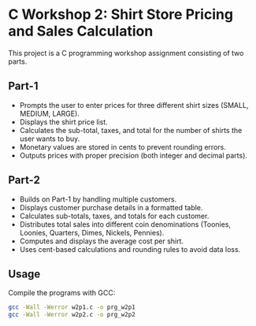 # C Workshop 2: Shirt Store Pricing and Sales Calculation

This project is a C programming workshop assignment consisting of two parts.

## Part-1
- Prompts the user to enter prices for three different shirt sizes (SMALL, MEDIUM, LARGE).
- Displays the shirt price list.
- Calculates the sub-total, taxes, and total for the number of shirts the user wants to buy.
- Monetary values are stored in cents to prevent rounding errors.
- Outputs prices with proper precision (both integer and decimal parts).

## Part-2
- Builds on Part-1 by handling multiple customers.
- Displays customer purchase details in a formatted table.
- Calculates sub-totals, taxes, and totals for each customer.
- Distributes total sales into different coin denominations (Toonies, Loonies, Quarters, Dimes, Nickels, Pennies).
- Computes and displays the average cost per shirt.
- Uses cent-based calculations and rounding rules to avoid data loss.

## Usage
Compile the programs with GCC:

  ```bash
  gcc -Wall -Werror w2p1.c -o prg_w2p1
  gcc -Wall -Werror w2p2.c -o prg_w2p2
